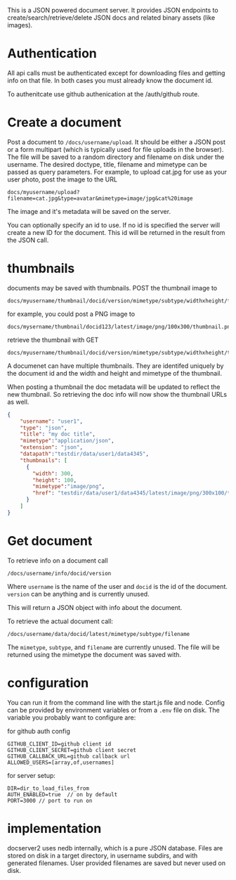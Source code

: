 This is a JSON powered document server. It provides JSON endpoints to create/search/retrieve/delete JSON
docs and related binary assets (like images).


# Authentication

All api calls must be authenticated except for downloading files and
getting info on that file. In both cases you must already know the document id.

To authenitcate use github authenication at the /auth/github route.

# Create a document

Post a document to `/docs/username/upload`. It should be either a JSON
post or a form multipart (which is typically used for file uploads in the browser).  The file will be saved to a random
directory and filename on disk under the username. The desired doctype, title, filename and mimetype can be passed as query parameters.
For example, to upload cat.jpg for use as your user photo, post the image to the URL

```
docs/myusername/upload?filename=cat.jpg&type=avatar&mimetype=image/jpg&cat%20image
```

The image and it's metadata will be saved on the server.

You can optionally specify an id to use. If no id is specified the server
will create a new ID for the document.  This id will be returned
in the result from the JSON call.

# thumbnails

documents may be saved with thumbnails. POST the thumbnail image to
```
docs/myusername/thumbnail/docid/version/mimetype/subtype/widthxheight/filename  
```
for example, you could post a PNG image to

```
docs/mysername/thumbnail/docid123/latest/image/png/100x300/thumbnail.png
```

retrieve the thumbnail with GET
 
```
docs/myusername/thumbnail/docid/version/mimetype/subtype/widthxheight/thumbnail.png
```

A documenet can have multiple thumbnails. They are identifed uniquely by the document id
and the width and height and mimetype of the thumbnail.

When posting a thumbnail the doc metadata will be updated to reflect
the new thumbnail. So retrieving the doc info will now show the thumbnail
URLs as well.

```json
{
    "username": "user1",
    "type": "json",
    "title": "my doc title",
    "mimetype":"application/json",
    "extension": "json",
    "datapath":"testdir/data/user1/data4345",
    "thumbnails": [
      {
        "width": 300,
        "height": 100,
        "mimetype":"image/png",
        "href": "testdir/data/user1/data4345/latest/image/png/300x100/thumbnail.png"
      }
    ]
}
```


# Get document

To retrieve info on a document call

```
/docs/username/info/docid/version
```


Where `username` is the name of the user and `docid`
is the id of the document. `version` can be anything
and is currently unused.  

This will return a JSON object with info about the document.

To retrieve the actual document call:

```
/docs/username/data/docid/latest/mimetype/subtype/filename
```

The `mimetype`, `subtype`, and `filename` are currently unused. The file
will be returned using the mimetype the document was saved with.

# configuration

You can run it from the command line with the start.js file and node. Config can be provided
by environment variables or from a `.env` file on disk.  The variable you probably want to configure are:

for github auth config

```shell script
GITHUB_CLIENT_ID=github client id
GITHUB_CLIENT_SECRET=github client secret
GITHUB_CALLBACK_URL=github callback url
ALLOWED_USERS=[array,of,usernames]
```

for server setup:

```shell script
DIR=dir_to_load_files_from
AUTH_ENABLED=true  // on by default
PORT=3000 // port to run on
```


# implementation

docserver2 uses nedb internally, which is a pure JSON database. Files are stored on disk in a target directory,
in username subdirs, and with generated filenames. User provided filenames are saved but never used on disk.
